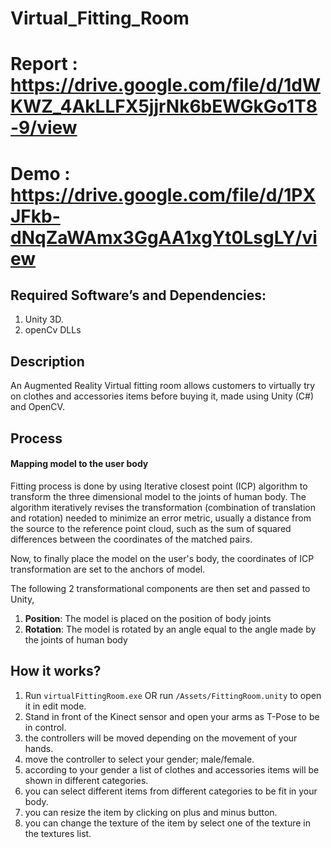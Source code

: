 # Virtual_Fitting_Room

# Report : https://drive.google.com/file/d/1dWKWZ_4AkLLFX5jjrNk6bEWGkGo1T8-9/view
# Demo : https://drive.google.com/file/d/1PXJFkb-dNqZaWAmx3GgAA1xgYt0LsgLY/view

## Required Software’s and Dependencies:

1. Unity 3D.
1. openCv DLLs
## Description
An Augmented Reality Virtual fitting room allows customers to virtually try on clothes and accessories items before buying it,
made using Unity (C#) and OpenCV.

## Process 

#### Mapping model to the user body

Fitting process is done by using Iterative closest point (ICP) algorithm to transform the three dimensional model to the joints of human body.
The algorithm iteratively revises the transformation (combination of translation and rotation) needed to minimize an error metric, usually a distance from the source to the reference point cloud, such as the sum of squared differences between the coordinates of the matched pairs.

Now, to finally place the model on the user's body, the coordinates of ICP transformation are set to the anchors of model.

The following 2 transformational components are then set and passed to Unity,
1. **Position**: The model is placed on the position of body joints
2. **Rotation**: The model is rotated by an angle equal to the angle made by the joints of human body

## How it works?

1. Run ```virtualFittingRoom.exe```  OR run ```/Assets/FittingRoom.unity``` to open it in edit mode.
1. Stand in front of the Kinect sensor and open your arms as T-Pose to be in control.
1. the controllers will be moved depending on the movement of your hands.
1. move the controller to select your gender; male/female.
1. according to your gender a list of clothes and accessories items will be shown in different categories.
1. you can select different items from different categories to be fit in your body.
1. you can resize the item by clicking on plus and minus button.
1. you can change the texture of the item by select one of the texture in the textures list.
